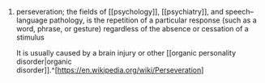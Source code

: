 1. perseveration; the fields of [[psychology]], [[psychiatry]], and speech–language pathology, is the repetition of a particular response (such as a word, phrase, or gesture) regardless of the absence or cessation of a stimulus
   
   It is usually caused by a brain injury or other [[organic personality disorder|organic disorder]].^[https://en.wikipedia.org/wiki/Perseveration]